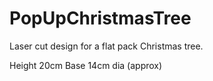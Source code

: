 # PopUpChristmasTree

Laser cut design for a flat pack Christmas tree.

Height 20cm Base 14cm dia (approx)
